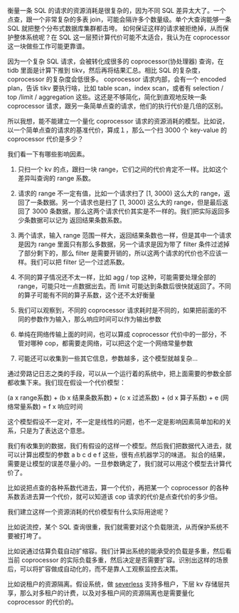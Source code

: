 衡量一条 SQL 的请求的资源消耗是很复杂的，因为不同 SQL 差异太大了。一个点查，跟一个非常复杂的多表 join，可能会隔许多个数量级。单个大查询能够一条 SQL 就把整个分布式数据库集群都击垮。
如何保证这样的请求被拒绝掉，从而保护整体系统呢？在 SQL 这一层预计算代价可能不太适合，我认为在 coprocessor 这一块做些工作可能更靠谱。

因为一个复杂 SQL 请求，会被转化成很多的 coprocessor(协处理器) 查询，在 tidb 里面是计算下推到 tikv，然后再将结果汇总。相比 SQL 的复杂度，coprocessor 的复杂度会低很多。
coprocessor 请求内部，会有一个 encoded plan，告诉 tikv 要执行啥，比如 table scan，index scan，或者有 selection / top /limit / aggregation 这些。这还是不够简化，简化到直观地反映一条 coprocessor 请求，跟另一条简单点查的请求，他们的执行代价是几倍的区别。

所以我想，能不能建立一个量化 coprocessor 请求的资源消耗的模型。比如说，以一个简单点查的请求的基准代价，算成１，那么一个扫 3000 个 key-value 的 coprocessor 代价是多少？

我们看一下有哪些影响因素。

1. 只扫一个 kv 的点，跟扫一块 range，它们之间的代价肯定不一样。比如这个差异叫查询的 range 系数。

2. 请求的 range 不一定有值，比如一个请求扫了 [1, 3000) 这么大的 range，返回了一条数据。另一个请求也是扫了 [1, 3000) 这么大的 range，但是最后返回了 3000 条数据，那么这两个请求代价其实是不一样的。我们把实际返回多少条数据可以记为 返回结果条数系数。

3. 两个请求，输入 range 范围一样大，返回结果条数也一样，但是其中一个请求是因为 range 里面只有那么多数据，另一个请求是因为带了 filter 条件过滤掉了部分剩下的，那么 filter 是需要开销的，所以这两个请求的代价也不应该一样。我们可以把 filter 记一个过滤系数。

4. 不同的算子情况还不太一样，比如 agg / top 这种，可能需要处理全部的 range，可能只吐一点数据出去。而 limit 可能达到条数后很快就返回了。不同的算子可能有不同的算子系数，这个还不太好衡量

5. 我们可以观察到，不同的 coprocessor 请求耗时是不同的，如果把前面的不同的参数作为输入，那么响应时间可以作为输出参数

6. 单纯在网络传输上面的时间，也可以算成 coprocessor 代价中的一部分，不管对哪种 cop，都需要走网络，可以把这个定一个网络常量参数

7. 可能还可以收集到一些其它信息，参数越多，这个模型就越复杂...

通过旁路记日志之类的手段，可以从一个运行着的系统中，把上面需要的参数全部都收集下来。我们现在假设一个代价模型：

(a x range系数) + (b x 结果条数系数) + (c x 过滤系数) + (d x 算子系数) + e (网络常量系数) = f x 响应时间

这个模型假设不一定对，不一定是线性的问题，也不一定是影响因素简单加和的关系，只是为了表达这个意思。

我们有收集到的数据，我们有假设的这样一个模型。然后我们把数据代入进去，就可以计算出模型的参数 a b c d e f 这些，很有点机器学习的味道。
拟合的结果，需要是让模型的误差尽量小的。一旦参数确定了，我们就可以用这个模型去计算代价了。

比如说把点查的各种系数代进去，算一个代价，再把某一个 coprocessor 的各种系数丢进去算一个代价，就可以知道该 cop 请求的代价是点查代价的多少倍。


我们建立这样一个资源消耗的代价模型有什么实际用途呢？

比如说流控，某个 SQL 查询很重，我们就需要对这个负载限流，从而保护系统不要被打垮了。

比如说通过估算负载自动扩缩容。我们计算出系统的能承受的负载是多重，然后看当前 coprocessor 的实际负载多重，然后决定是否需要扩容。识别出这样的场景后，可以将扩容做成自动化的，而不是靠人工观察监控去决策。

比如说租户的资源隔离。假设系统，做 [severless](cockroach-severless.md) 支持多租户，下层 kv 存储层共享，那么对多租户的计费，以及对多租户间的资源隔离也是需要量化 coprocessor 的代价的。


